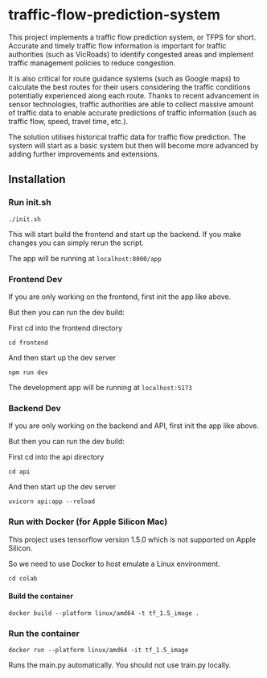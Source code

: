 # traffic-flow-prediction-system

This project implements a traffic flow prediction system, or TFPS for short. Accurate and timely traffic flow information is important for traffic authorities (such as VicRoads) to identify congested areas and implement traffic management policies to reduce congestion. 

It is also critical for route guidance systems (such as Google maps) to calculate the best routes for their users considering the traffic conditions potentially experienced along each route. Thanks to recent advancement in sensor technologies, traffic authorities are able to collect massive amount of traffic data to enable accurate predictions of traffic information (such as traffic flow, speed, travel time, etc.). 

The solution utilises historical traffic data for traffic flow prediction. The system will start as a basic system but then will become more advanced by adding further improvements and extensions.

## Installation

### Run init.sh

```./init.sh```

This will start build the frontend and start up the backend.
If you make changes you can simply rerun the script.

The app will be running at ```localhost:8000/app```

### Frontend Dev

If you are only working on the frontend, first init the app like above.

But then you can run the dev build:

First cd into the frontend directory

```cd frontend```

And then start up the dev server

```npm run dev```

The development app will be running at ```localhost:5173```

### Backend Dev

If you are only working on the backend and API, first init the app like above.

But then you can run the dev build:

First cd into the api directory

```cd api```

And then start up the dev server

```uvicorn api:app --reload```

### Run with Docker (for Apple Silicon Mac)

This project uses tensorflow version 1.5.0 which is not supported on Apple Silicon.

So we need to use Docker to host emulate a Linux environment.

```cd colab```

#### Build the container

```docker build --platform linux/amd64 -t tf_1.5_image .```

### Run the container

```docker run --platform linux/amd64 -it tf_1.5_image```

Runs the main.py automatically. You should not use train.py locally.